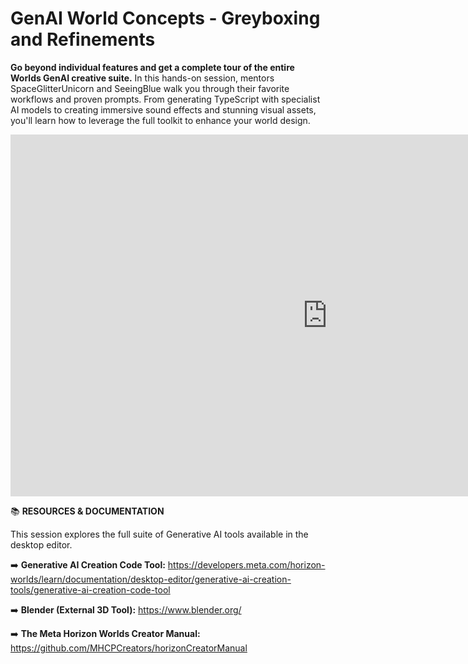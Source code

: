 # GenAI World Concepts - Greyboxing and Refinements
**Go beyond individual features and get a complete tour of the entire Worlds GenAI creative suite.** In this hands-on session, mentors SpaceGlitterUnicorn and SeeingBlue walk you through their favorite workflows and proven prompts. From generating TypeScript with specialist AI models to creating immersive sound effects and stunning visual assets, you'll learn how to leverage the full toolkit to enhance your world design.

<iframe width="1014" height="579" src="https://www.youtube.com/embed/OOebE274Uts" title="Oh My Gen AI! A Practical Toolkit Tour with SpaceGlitterUnicorn and SeeingBlue" frameborder="0" allow="accelerometer; autoplay; clipboard-write; encrypted-media; gyroscope; picture-in-picture; web-share" referrerpolicy="strict-origin-when-cross-origin" allowfullscreen></iframe>

📚 **RESOURCES & DOCUMENTATION**

This session explores the full suite of Generative AI tools available in the desktop editor.

➡️ **Generative AI Creation Code Tool:** https://developers.meta.com/horizon-worlds/learn/documentation/desktop-editor/generative-ai-creation-tools/generative-ai-creation-code-tool

➡️ **Blender (External 3D Tool):** https://www.blender.org/

➡️ **The Meta Horizon Worlds Creator Manual:** https://github.com/MHCPCreators/horizonCreatorManual